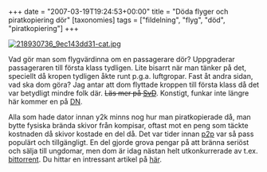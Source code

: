 +++
date = "2007-03-19T19:24:53+00:00"
title = "Döda flyger och piratkopiering dör"
[taxonomies]
tags = ["fildelning", "flyg", "död", "piratkopiering"]
+++

<div class="middle">
  <a href="http://flickr.com/photos/inju/218930736/"><img id="image361" src="/images/2007/03/218930736_9ec143dd31-cat.jpg" alt="218930736_9ec143dd31-cat.jpg" /></a>
</div>

Vad gör man som flygvärdinna om en passagerare dör? Uppgraderar passageraren till första klass tydligen. Lite bisarrt när man tänker på det, speciellt då kropen tydligen åkte runt p.g.a. luftgropar. Fast åt andra sidan, vad ska dom göra? Jag antar att dom flyttade kroppen till första klass då det var betydligt mindre folk där. <del datetime="2007-03-19T19:26:04+00:00">Läs mer på <a href="http://www.svd.se/dynamiskt/utrikes/did_14847831.asp">SvD</a></del>. Konstigt, funkar inte längre här kommer en på [DN][1].

Alla som hade dator innan y2k minns nog hur man piratkopierade då, man bytte fysiska brända skivor från kompisar, oftast mot en peng som täckte kostnaden då skivor kostade en del då. Det var tider innan [p2p][2] var så pass populärt och tillgängligt. En del gjorde grova pengar på att bränna seriöst och sälja till ungdomar, men dom är idag nästan helt utkonkurrerade av t.ex. [bittorrent][3]. Du hittar en intressant artikel på [här][4].



<small></small>

 [1]: http://www.dn.se/DNet/jsp/polopoly.jsp?d=148&#038;a=630186
 [2]: http://en.wikipedia.org/wiki/P2p
 [3]: http://en.wikipedia.org/wiki/Bittorrent
 [4]: http://torrentfreak.com/p2p-file-sharing-ruins-physical-piracy-business/
